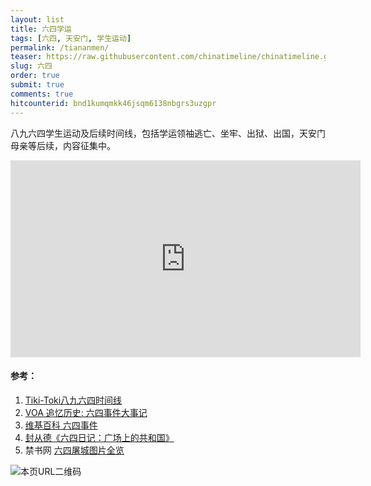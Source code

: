 ```yaml
---
layout: list
title: 六四学运
tags: [六四, 天安门, 学生运动]
permalink: /tiananmen/
teaser: https://raw.githubusercontent.com/chinatimeline/chinatimeline.github.io/master/images/tiananmen.jpg
slug: 六四
order: true
submit: true
comments: true
hitcounterid: bnd1kumqmkk46jsqm6138nbgrs3uzgpr
---
```


八九六四学生运动及后续时间线，包括学运领袖逃亡、坐牢、出狱、出国，天安门母亲等后续，内容征集中。

<div align="center">
<iframe width="560" height="315" src="https://www.youtube-nocookie.com/embed/pO4VCyXguSU" frameborder="0" allow="accelerometer; autoplay; encrypted-media; gyroscope; picture-in-picture" allowfullscreen></iframe>
</div>

#### 参考：
1. [Tiki-Toki八九六四时间线](https://www.tiki-toki.com/timeline/entry/244455/198964/)
2. [VOA 追忆历史: 六四事件大事记 ](https://www.voachinese.com/a/june-4th-chronology-95533064/492977.html)
3. [维基百科 六四事件](https://zh.wikipedia.org/zh/%E5%85%AD%E5%9B%9B%E4%BA%8B%E4%BB%B6)
4. [封从德《六四日记：广场上的共和国》](https://www.rfa.org/mandarin/zhuanlan/wenxuejinqu-cite/liusiriji)
5. 禁书网 [六四屠城图片全览](https://www.bannedbook.org/books/64photo/1.html)

![本页URL二维码](https://i.imgur.com/iPjpHL8.png)

